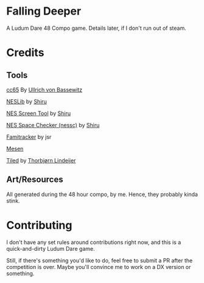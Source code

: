 # Falling Deeper

A Ludum Dare 48 Compo game. Details later, if I don't run out of steam.

# Credits

## Tools

[cc65](https://www.cc65.org/) By [Ullrich von Bassewitz](https://www.von-bassewitz.de/uz/)

[NESLib](http://shiru.untergrund.net/code.shtml) by [Shiru](http://shiru.untergrund.net/)

[NES Screen Tool](http://shiru.untergrund.net/software.shtml) by [Shiru](https://shiru.untergrund.net/)

[NES Space Checker (nessc)](http://shiru.untergrund.net/software.shtml) by [Shiru](http://shiru.untergrund.net/)

[Famitracker](http://famitracker.com/) by jsr

[Mesen](https://mesen.ca)

[Tiled](http://www.mapeditor.org/) by [Thorbjørn Lindeijer](https://github.com/bjorn)


## Art/Resources

All generated during the 48 hour compo, by me. Hence, they probably kinda stink.

# Contributing

I don't have any set rules around contributions right now, and this is a quick-and-dirty Ludum Dare game.

Still, if there's something you'd like to do, feel free to submit a PR after the competition is over. 
Maybe you'll convince me to work on a DX version or something.
